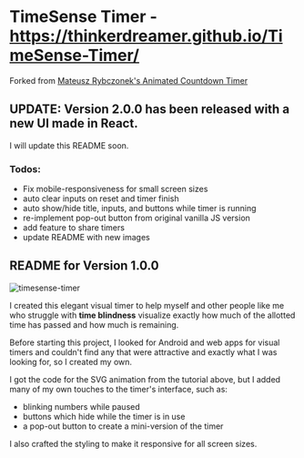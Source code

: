 # TimeSense Timer - https://thinkerdreamer.github.io/TimeSense-Timer/
 
Forked from [Mateusz Rybczonek's Animated Countdown Timer](https://css-tricks.com/how-to-create-an-animated-countdown-timer-with-html-css-and-javascript/)

## UPDATE: Version 2.0.0 has been released with a new UI made in React.
I will update this README soon.  
### Todos:
- Fix mobile-responsiveness for small screen sizes
- auto clear inputs on reset and timer finish
- auto show/hide title, inputs, and buttons while timer is running
- re-implement pop-out button from original vanilla JS version
- add feature to share timers
- update README with new images

## README for Version 1.0.0

![timesense-timer](https://user-images.githubusercontent.com/74881094/212691503-a14a4a47-c6a5-4854-afca-db0efb292f75.png)

I created this elegant visual timer to help myself and other people like me who struggle with **time blindness** visualize exactly how much of the allotted time has passed and how much is remaining.

Before starting this project, I looked for Android and web apps for visual timers and couldn't find any that were attractive and exactly what I was looking for, so I created my own.

I got the code for the SVG animation from the tutorial above, but I added many of my own touches to the timer's interface, such as:
- blinking numbers while paused
- buttons which hide while the timer is in use
- a pop-out button to create a mini-version of the timer

I also crafted the styling to make it responsive for all screen sizes. 
